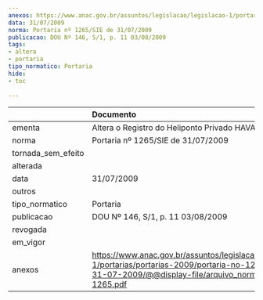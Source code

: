 ```yaml
---
anexos: https://www.anac.gov.br/assuntos/legislacao/legislacao-1/portarias/portarias-2009/portaria-no-1265-sie-de-31-07-2009/@@display-file/arquivo_norma/PA2009-1265.pdf
data: 31/07/2009
norma: Portaria nº 1265/SIE de 31/07/2009
publicacao: DOU Nº 146, S/1, p. 11 03/08/2009
tags:
- altera
- portaria
tipo_normatico: Portaria
hide: 
- toc 
 
---
```


|                    | Documento                                                                                                                                                         |
|:-------------------|:------------------------------------------------------------------------------------------------------------------------------------------------------------------|
| ementa             | Altera o Registro do Heliponto Privado HAVAN (SC).                                                                                                                |
| norma              | Portaria nº 1265/SIE de 31/07/2009                                                                                                                                |
| tornada_sem_efeito |                                                                                                                                                                   |
| alterada           |                                                                                                                                                                   |
| data               | 31/07/2009                                                                                                                                                        |
| outros             |                                                                                                                                                                   |
| tipo_normatico     | Portaria                                                                                                                                                          |
| publicacao         | DOU Nº 146, S/1, p. 11 03/08/2009                                                                                                                                 |
| revogada           |                                                                                                                                                                   |
| em_vigor           |                                                                                                                                                                   |
| anexos             | https://www.anac.gov.br/assuntos/legislacao/legislacao-1/portarias/portarias-2009/portaria-no-1265-sie-de-31-07-2009/@@display-file/arquivo_norma/PA2009-1265.pdf |